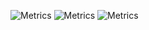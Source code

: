 ![Metrics](/github-metrics.svg)
![Metrics](/metrics.plugin.isocalendar.svg)
![Metrics](/metrics.plugin.languages.details.svg)


